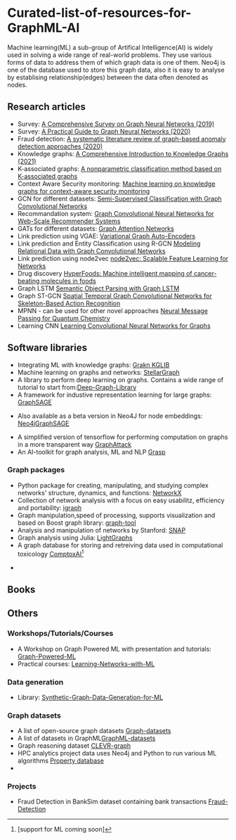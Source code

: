 # Curated-list-of-resources-for-GraphML-AI

Machine learning(ML) a sub-group of Artifical Intelligence(AI) is widely used in solving a wide range of real-world problems. They use various forms of data to address them of which graph data is one of them. Neo4j is one of the database used to store this graph data, also it is easy to analyse by establising relationship(edges) between the data often denoted as nodes.

## Research articles
- Survey: [A Comprehensive Survey on Graph Neural Networks (2019)](https://arxiv.org/pdf/1901.00596.pdf)
- Survey: [A Practical Guide to Graph Neural Networks (2020)](https://arxiv.org/pdf/2010.05234.pdf)
- Fraud detection: [A systematic literature review of graph-based anomaly detection approaches (2020)](https://www.sciencedirect.com/science/article/pii/S0167923620300580)
- Knowledge graphs: [A Comprehensive Introduction to Knowledge Graphs (2021)](https://arxiv.org/pdf/2003.02320.pdf)
- K-associated graphs: [A nonparametric classification method based on K-associated graphs](https://sites.icmc.usp.br/alneu/papers/infoSciences2011.pdf)
- Context Aware Security monitoring: [Machine learning on knowledge graphs for context-aware security monitoring](https://arxiv.org/pdf/2105.08741.pdf)
- GCN for different datasets: [Semi-Supervised Classification with Graph Convolutional Networks](https://arxiv.org/abs/1609.02907.pdf)
- Recommandation system: [Graph Convolutional Neural Networks for Web-Scale Recommender Systems](https://arxiv.org/abs/1806.01973.pdf)
- GATs for different datasets: [Graph Attention Networks](https://arxiv.org/abs/1710.10903.pdf)
- Link prediction using VGAE: [Variational Graph Auto-Encoders](https://arxiv.org/abs/1611.07308.pdf)
- Link prediction and Entity Classification using R-GCN [Modeling Relational Data with Graph Convolutional Networks](https://arxiv.org/pdf/1703.06103.pdf)
- Link prediction using node2vec [node2vec: Scalable Feature Learning for Networks](https://arxiv.org/pdf/1607.00653.pdf)
- Drug discovery [HyperFoods: Machine intelligent mapping of cancer-beating molecules in foods](https://www.nature.com/articles/s41598-019-45349-y)
- Graph LSTM [ Semantic Object Parsing with Graph LSTM](https://arxiv.org/pdf/1603.07063.pdf)
- Graph ST-GCN [Spatial Temporal Graph Convolutional Networks for Skeleton-Based Action Recognition](https://github.com/yysijie/st-gcn)
- MPNN - can be used for other novel approaches [Neural Message Passing for Quantum Chemistry](https://arxiv.org/abs/1704.01212)
- Learning CNN [Learning Convolutional Neural Networks for Graphs](https://arxiv.org/pdf/1605.05273.pdf)


## Software libraries
- Integrating ML with knowledge graphs: [Grakn KGLIB](https://github.com/vaticle/kglib)
- Machine learning on graphs and networks: [StellarGraph](https://github.com/stellargraph/stellargraph)
- A library to perform deep learning on graphs. Contains a wide range of tutorial to start from:[Deep-Graph-Library](https://www.dgl.ai/)
- A framework for industive representation learning for large graphs: [GraphSAGE](http://snap.stanford.edu/graphsage/)
* Also available as a beta version in Neo4J for node embeddings: [Neo4jGraphSAGE](https://neo4j.com/docs/graph-data-science/current/algorithms/graph-sage/)
- A simplified version of tensorflow for performing computation on graphs in a more transparent way [GraphAttack](https://github.com/jgolebiowski/graphAttack)
- An AI-toolkit for graph analysis, ML and NLP [Grasp](https://github.com/textgain/grasp)
### Graph packages
- Python package for creating, manipulating, and studying complex networks' structure, dynamics, and functions: [NetworkX](https://networkx.github.io/)
- Collection of network analysis with a focus on easy usabilitz, efficiency and portability: [igraph](https://igraph.org/)
- Graph manipulation,speed of processing, supports visualization and based on Boost graph library: [graph-tool](https://graph-tool.skewed.de/)
- Analysis and manipulation of networks by Stanford: [SNAP](https://snap.stanford.edu/snap/)
- Graph analysis using Julia: [LightGraphs](https://juliagraphs.org/LightGraphs.jl/latest/)
- A graph database for storing and retreiving data used in computational toxicology [ComptoxAI](https://comptox.ai/)[^1] 
[^1]:[support for ML coming soon]
- 

## Books



## Others

### Workshops/Tutorials/Courses
- A Workshop on Graph Powered ML with presentation and tutorials: [Graph-Powered-ML](https://github.com/joerg84/Graph_Powered_ML_Workshop)
- Practical courses: [Learning-Networks-with-ML](https://github.com/Networks-Learning/mlss-2016)
### Data generation
- Library: [Synthetic-Graph-Data-Generation-for-ML](https://github.com/Octavian-ai/synthetic-graph-data)
### Graph datasets
- A list of open-source graph datasets [Graph-datasets](https://github.com/AntonsRuberts/graph_ml)
- A list of datasets in GraphML[GraphML-datasets](https://github.com/yuehhua/GraphMLDatasets.jl)
- Graph reasoning dataset [CLEVR-graph](https://github.com/davidsketchdeck/clevr-graph)
- HPC analytics project data uses Neo4j and Python to run various ML algorithms [Property database](https://github.com/happystep/HPC_Analytics)
- 

### Projects
- Fraud Detection in BankSim dataset containing bank transactions [Fraud-Detection](https://github.com/aravind-sundaresan/Graph-ML-Fraud-Detection)